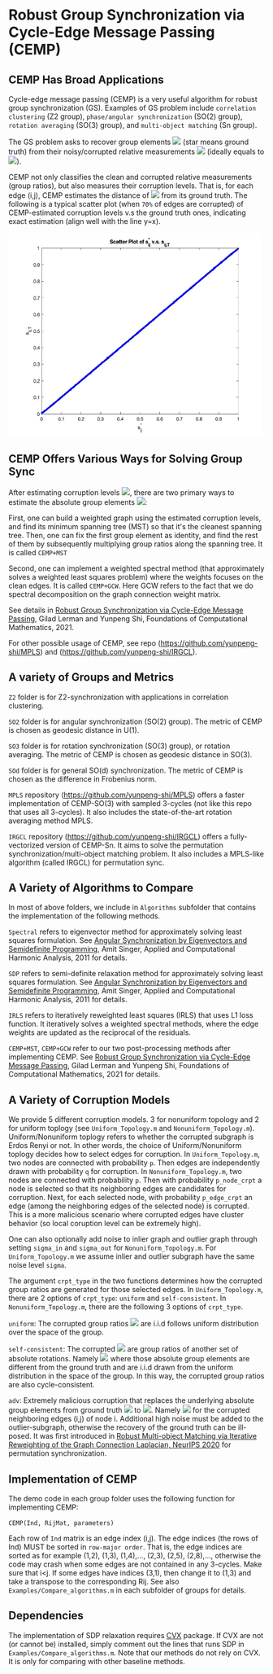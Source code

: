 # Robust Group Synchronization via Cycle-Edge Message Passing (CEMP)

## CEMP Has Broad Applications

Cycle-edge message passing (CEMP) is a very useful algorithm for robust group synchronization (GS). Examples of GS problem include ``correlation clustering`` (Z2 group), ``phase/angular synchronization`` (SO(2) group), ``rotation averaging`` (SO(3) group), and ``multi-object matching`` (Sn group).

The GS problem asks to recover group elements <img src="https://render.githubusercontent.com/render/math?math=\color{red} \mathbf{g_{i}^*}"> (star means ground truth) from their noisy/corrupted relative measurements <img src="https://render.githubusercontent.com/render/math?math=\color{red} \mathbf{g_{ij}}"> (ideally equals to <img src="https://render.githubusercontent.com/render/math?math=\color{red} \mathbf{g_{i}^*g_{j}^{*-1}}">).

CEMP not only classifies the clean and corrupted relative measurements (group ratios), but also measures their corruption levels. That is, for each edge (i,j), CEMP estimates the distance of <img src="https://render.githubusercontent.com/render/math?math=\color{red} \mathbf{g_{ij}}"> from its ground truth. The following is a typical scatter plot (when ``70%`` of edges are corrupted) of CEMP-estimated corruption levels v.s the ground truth ones, indicating exact estimation (align well with the line y=x).

<img src="https://github.com/yunpeng-shi/CEMP/blob/main/scatter.jpg" width="500" height="400">

## CEMP Offers Various Ways for Solving Group Sync
After estimating corruption levels <img src="https://render.githubusercontent.com/render/math?math=\color{red} \mathbf{s_{ij}^* = d(g_{ij}, g_{ij}^*)}">, there are two primary ways to estimate the absolute group elements <img src="https://render.githubusercontent.com/render/math?math=\color{red} \mathbf{g_{i}^*}">:

First, one can build a weighted graph using the estimated corruption levels, and find its minimum spanning tree (MST) so that it's the cleanest spanning tree. Then, one can fix the first group element as identity, and find the rest of them by subsequently multiplying group ratios along the spanning tree. It is called ``CEMP+MST``

Second, one can implement a weighted spectral method (that approximately solves a weighted least squares problem) where the weights focuses on the clean edges. It is called ``CEMP+GCW``. Here GCW refers to the fact that we do spectral decomposition on the graph connection weight matrix.

See details in
[Robust Group Synchronization via Cycle-Edge Message Passing](https://link.springer.com/content/pdf/10.1007/s10208-021-09532-w.pdf), Gilad Lerman and Yunpeng Shi, Foundations of Computational Mathematics, 2021.

For other possible usage of CEMP, see repo (https://github.com/yunpeng-shi/MPLS) and (https://github.com/yunpeng-shi/IRGCL).

## A variety of Groups and Metrics
``Z2`` folder is for Z2-synchronization with applications in correlation clustering.

``SO2`` folder is for angular synchronization (SO(2) group). The metric of CEMP is chosen as geodesic distance in U(1).

``SO3`` folder is for rotation synchronization (SO(3) group), or rotation averaging. The metric of CEMP is chosen as geodesic distance in SO(3).

``SOd`` folder is for general SO(d) synchronization. The metric of CEMP is chosen as the difference in Frobenius norm.

``MPLS`` repository (https://github.com/yunpeng-shi/MPLS) offers a faster implementation of CEMP-SO(3) with sampled 3-cycles (not like this repo that uses all 3-cycles). It also includes the state-of-the-art rotation averaging method MPLS.

``IRGCL`` repository (https://github.com/yunpeng-shi/IRGCL) offers a fully-vectorized version of CEMP-Sn. It aims to solve the permutation synchronization/multi-object matching problem. It also includes a MPLS-like algorithm (called IRGCL) for permutation sync.


## A Variety of Algorithms to Compare

In most of above folders, we include in ``Algorithms`` subfolder that contains the implementation of the following methods.

``Spectral`` refers to eigenvector method for approximately solving least squares formulation. See [Angular Synchronization by Eigenvectors and Semidefinite Programming,](https://arxiv.org/abs/0905.3174) Amit Singer, Applied and Computational Harmonic Analysis, 2011 for details.

``SDP`` refers to semi-definite relaxation method for approximately solving least squares formulation. See [Angular Synchronization by Eigenvectors and Semidefinite Programming,](https://arxiv.org/abs/0905.3174) Amit Singer, Applied and Computational Harmonic Analysis, 2011 for details.

``IRLS`` refers to iteratively reweighted least squares (IRLS) that uses L1 loss function. It iteratively solves a weighted spectral methods, where the edge weights are updated as the reciprocal of the residuals.

``CEMP+MST``, ``CEMP+GCW`` refer to our two post-processing methods after implementing CEMP. See [Robust Group Synchronization via Cycle-Edge Message Passing](https://link.springer.com/content/pdf/10.1007/s10208-021-09532-w.pdf), Gilad Lerman and Yunpeng Shi, Foundations of Computational Mathematics, 2021 for details.


## A Variety of Corruption Models
We provide 5 different corruption models. 3 for nonuniform topology and 2 for uniform toplogy (see ``Uniform_Topology.m`` and ``Nonuniform_Topology.m``). Uniform/Nonuniform toplogy refers to whether the corrupted subgraph is Erdos Renyi or not. In other words, the choice of Uniform/Nonuniform toplogy decides how to select edges for corruption. In ``Uniform_Topology.m``, two nodes are connected with probability ``p``. Then edges are independently drawn with probability ``q`` for corruption. In ``Nonuniform_Topology.m``, two nodes are connected with probability ``p``. Then with probability ``p_node_crpt`` a node is selected so that its neighboring edges are candidates for corruption. Next, for each selected node, with probability ``p_edge_crpt`` an edge (among the neighboring edges of the selected node) is corrupted. This is a more malicious scenario where corrupted edges have cluster behavior (so local coruption level can be extremely high). 

One can also optionally add noise to inlier graph and outlier graph through setting ``sigma_in`` and ``sigma_out`` for ``Nonuniform_Topology.m``. For ``Uniform_Topology.m`` we assume inlier and outlier subgraph have the same noise level ``sigma``.

The argument ``crpt_type`` in the two functions determines how the corrupted group ratios are generated for those selected edges. In ``Uniform_Topology.m``, there are 2 options of ``crpt_type``: ``uniform`` and ``self-consistent``.
In ``Nonuniform_Topology.m``, there are the following 3 options of ``crpt_type``.

``uniform``: The corrupted group ratios <img src="https://render.githubusercontent.com/render/math?math=\color{red} \mathbf{g_{ij}}"> are i.i.d follows uniform distribution over the space of the group.

``self-consistent``: The corrupted <img src="https://render.githubusercontent.com/render/math?math=\color{red} \mathbf{g_{ij}}"> are group ratios of another set of absolute rotations. Namely <img src="https://render.githubusercontent.com/render/math?math=\color{red} \mathbf{g_{ij} = g_i^{crpt} g_j^{crpt}'}"> where those absolute group elements are different from the ground truth and are i.i.d drawn from the uniform distribution in the space of the group. In this way, the corrupted group ratios are also cycle-consistent.

``adv``: Extremely malicious corruption that replaces the underlying absolute group elements from ground truth <img src="https://render.githubusercontent.com/render/math?math=\color{red} \mathbf{g_i^*}"> to <img src="https://render.githubusercontent.com/render/math?math=\color{red} \mathbf{g_i^{crpt}}">. Namely <img src="https://render.githubusercontent.com/render/math?math=\color{red} \mathbf{g_{ij} = g_i^{crpt} g_j^{* }'}"> for the corrupted neighboring edges (i,j) of node i. Additional high noise must be added to the outlier-subgraph, otherwise the recovery of the ground truth can be ill-posed. It was first introduced in [Robust Multi-object Matching via Iterative Reweighting of the Graph Connection Laplacian, NeurIPS 2020](https://proceedings.neurips.cc/paper/2020/file/ae06fbdc519bddaa88aa1b24bace4500-Paper.pdf) for permutation synchronization.



## Implementation of CEMP

The demo code in each group folder uses the following function for implementing CEMP:
```
CEMP(Ind, RijMat, parameters)
```
Each row of ``Ind`` matrix is an edge index (i,j). The edge indices (the rows of Ind) MUST be sorted in ``row-major order``. That is, the edge indices are sorted as  for example (1,2), (1,3), (1,4),..., (2,3), (2,5), (2,8),..., otherwise the code may crash when some edges are not contained in any 3-cycles. Make sure that i<j. If some edges have indices (3,1), then change it to (1,3) and take a transpose to the corresponding Rij. See also ``Examples/Compare_algorithms.m`` in each subfolder of groups for details.

## Dependencies
The implementation of SDP relaxation requires [CVX](http://cvxr.com/cvx/) package. If CVX are not (or cannot be) installed, simply comment out the lines that runs SDP in ``Examples/Compare_algorithms.m``. Note that our methods do not rely on CVX. It is only for comparing with other baseline methods.



